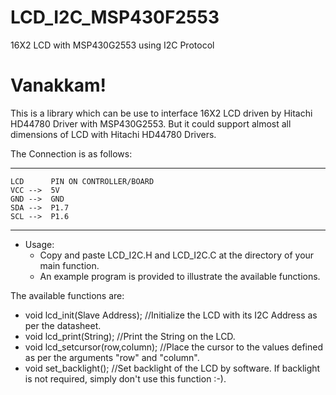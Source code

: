 # LCD_I2C_MSP430F2553
16X2 LCD with MSP430G2553 using I2C Protocol

# Vanakkam!
This is a library which can be use to interface 16X2 LCD driven by Hitachi HD44780 Driver with MSP430G2553.
But it could support almost all dimensions of LCD with Hitachi HD44780 Drivers.
 
 The Connection is as follows:
 ***********************************
    LCD      PIN ON CONTROLLER/BOARD  
    VCC -->  5V                      
    GND -->  GND                     
    SDA -->  P1.7                    
    SCL -->  P1.6                    
 ***********************************
* Usage:
    * Copy and paste LCD_I2C.H and LCD_I2C.C at the directory of your main function.
    * An example program is provided to illustrate the available functions.

The available functions are:
* void lcd_init(Slave Address);
         //Initialize the LCD with its I2C Address as per the datasheet.
* void lcd_print(String);
        //Print the String on the LCD. 
* void lcd_setcursor(row,column);
        //Place the cursor to the values defined as per the arguments "row" and "column".
* void set_backlight();
        //Set backlight of the LCD by software. If backlight is not required, simply don't use this function :-).
